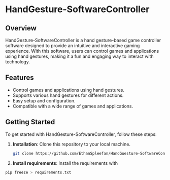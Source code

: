 # HandGesture-SoftwareController

## Overview
HandGesture-SoftwareController is a hand gesture-based game controller software designed to provide an intuitive and interactive gaming experience. With this software, users can control games and applications using hand gestures, making it a fun and engaging way to interact with technology.

## Features
- Control games and applications using hand gestures.
- Supports various hand gestures for different actions.
- Easy setup and configuration.
- Compatible with a wide range of games and applications.

## Getting Started
To get started with HandGesture-SoftwareController, follow these steps:

1. **Installation**: Clone this repository to your local machine.

   ```bash
   git clone https://github.com/EthanSpleefan/HandGuesture-SoftwareController.git

2. **Install requirements**: Install the requirements with 
```bash
pip freeze > requirements.txt
